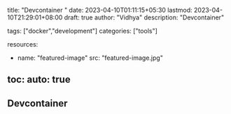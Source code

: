 title: "Devcontainer "
date: 2023-04-10T01:11:15+05:30
lastmod: 2023-04-10T21:29:01+08:00
draft: true
author: "Vidhya"
description: "Devcontainer"

tags: ["docker","development"]
categories: ["tools"]

resources:
- name: "featured-image"
  src: "featured-image.jpg"

toc:
  auto: true  
---

## Devcontainer